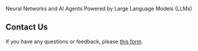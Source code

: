 Neural Networks and AI Agents Powered by Large Language Models (LLMs)

## Contact Us
If you have any questions or feedback, please [this form]([https://username.github.io/](https://formspree.io/f/myzzplqa)).

